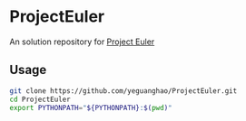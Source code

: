 # ProjectEuler
An solution repository for [Project Euler](https://projecteuler.net)



## Usage

```bash
git clone https://github.com/yeguanghao/ProjectEuler.git
cd ProjectEuler
export PYTHONPATH="${PYTHONPATH}:$(pwd)" 
```





